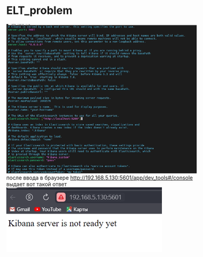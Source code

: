 # ELT_problem

![1](https://github.com/Aid1986/ELT_problem/blob/main/Настройки%20кибана.png)
после ввода в браузере http://192.168.5.130:5601/app/dev_tools#/console выдает вот такой ответ
![2](https://github.com/Aid1986/ELT_problem/blob/main/вывод.png)
